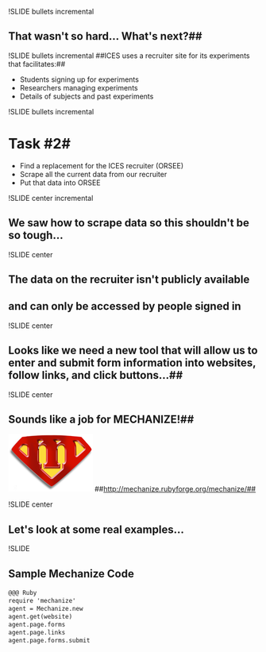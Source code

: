 !SLIDE bullets incremental
## That wasn't so hard... What's next?##

!SLIDE bullets incremental
##ICES uses a recruiter site for its experiments that facilitates:##

* Students signing up for experiments
* Researchers managing experiments
* Details of subjects and past experiments

!SLIDE bullets incremental
# Task #2#
* Find a replacement for the ICES recruiter (ORSEE)
* Scrape all the current data from our recruiter
* Put that data into ORSEE

!SLIDE center incremental
## We saw how to scrape data so this shouldn't be so tough... ##

!SLIDE center
## The data on the recruiter isn't publicly available ##
## and can only be accessed by people signed in ###

!SLIDE center
## Looks like we need a new tool that will allow us to enter and submit form information into websites, follow links, and click buttons...##

!SLIDE center
## Sounds like a job for MECHANIZE!##
![Background](mechanize.png)
##http://mechanize.rubyforge.org/mechanize/##

!SLIDE center
## Let's look at some real examples... ##

!SLIDE 
## Sample Mechanize Code ##
	@@@ Ruby
	require 'mechanize'
	agent = Mechanize.new
	agent.get(website)
	agent.page.forms
	agent.page.links
	agent.page.forms.submit
		

